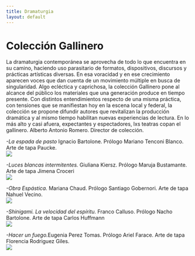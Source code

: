 ```yaml
---
title: Dramaturgia
layout: default
---
```


<h1><strong>Colección Gallinero</strong></h1>
<div>
<p>
La dramaturgia contemporánea se aprovecha de todo lo que encuentra en su camino, haciendo uso parasitario de formatos, dispositivos, discursos y prácticas artı́sticas diversas. En esa voracidad y en ese crecimiento aparecen voces que dan cuenta de un movimiento múltiple en busca de singularidad. Algo ecléctica y caprichosa, la colección Gallinero pone al alcance del público los materiales que una generación produce en tiempo presente. Con distintos entendimientos respecto de una misma práctica, con tensiones que se manifiestan hoy en la escena local y federal, la colección se propone difundir autores que revitalizan la producción dramática y al mismo tiempo habilitan nuevas experiencias de lectura. En lo más alto y casi afuera, expectantes y espectadores, lxs teatras copan el gallinero.
Alberto Antonio Romero. Director de colección.</p>
</div>
<div class="box">
	<div class="book-box">
		<p>
			<i>-La espada de pasto </i> Ignacio Bartolone. Prólogo Mariano Tenconi Blanco. Arte de tapa Paucke.<br>
				<img src="assets/gallinero/WhatsApp%20Image%202019-04-29%20at%2021.36.34-2.jpeg">
		</p>
	</div>
	<div class="book-box">
		<p>
			<i>-Luces blancas intermitentes.</i> Giuliana Kiersz. Prólogo Maruja Bustamante. Arte de tapa Jimena Croceri<br>
				<img src="assets/gallinero/WhatsApp%20Image%202019-04-29%20at%2021.36.35.jpeg">
		</p>
	</div>
	<div class="book-box">
		<p>
			<i>-Obra Espástica.</i> Mariana Chaud. Prólogo Santiago Gobernori. Arte de tapa Nahuel Vecino.<br>
				<img src="assets/gallinero/WhatsApp%20Image%202019-04-29%20at%2021.36.36.jpeg">
		</p>
	</div>
	<div class="book-box">
		<p>
			<i>-Shinigami. La velocidad del espíritu.</i> Franco Calluso. Prólogo Nacho Bartolone. Arte de tapa Carlos Huffmann<br>
				<img src="assets/gallinero/WhatsApp%20Image%202019-04-29%20at%2021.36.33.jpeg">
		</p>
	</div>
	<div class="book-box">
		<p>
			<i>-Hacer un fuego.</i>Eugenia Perez Tomas.  Prólogo Ariel Farace. Arte de tapa Florencia Rodriguez Giles.<br>
				<img src="assets/gallinero/WhatsApp%20Image%202019-04-29%20at%2021.36.34.jpeg">
		</p>
	</div>
</div>

